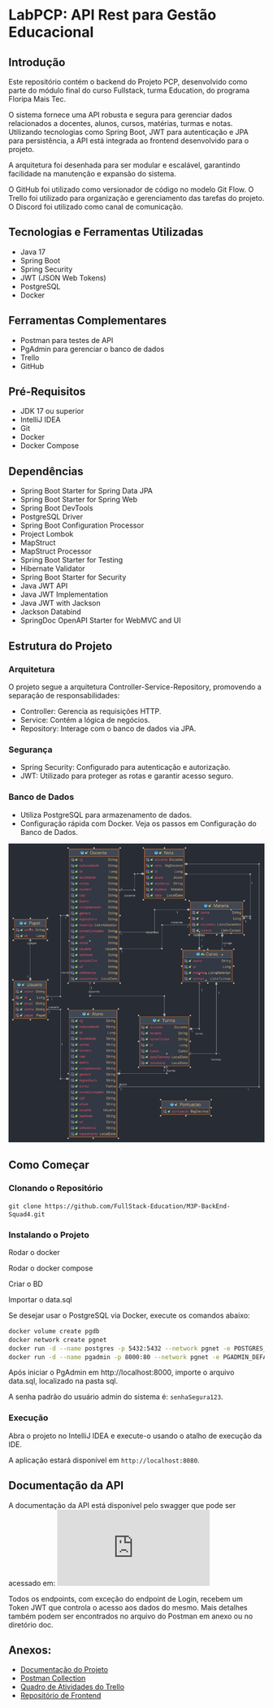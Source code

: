 # LabPCP: API Rest para Gestão Educacional

## Introdução

Este repositório contém o backend do Projeto PCP, desenvolvido como parte do módulo final do curso Fullstack, turma Education, do programa Floripa Mais Tec.

O sistema fornece uma API robusta e segura para gerenciar dados relacionados a docentes, alunos, cursos, matérias, turmas e notas.
Utilizando tecnologias como Spring Boot, JWT para autenticação e JPA para persistência, a API está integrada ao frontend desenvolvido para o projeto.

A arquitetura foi desenhada para ser modular e escalável, garantindo facilidade na manutenção e expansão do sistema.

O GitHub foi utilizado como versionador de código no modelo Git Flow.
O Trello foi utilizado para organização e gerenciamento das tarefas do projeto.
O Discord foi utilizado como canal de comunicação.

## Tecnologias e Ferramentas Utilizadas

- Java 17
- Spring Boot
- Spring Security
- JWT (JSON Web Tokens)
- PostgreSQL
- Docker

## Ferramentas Complementares
- Postman para testes de API
- PgAdmin para gerenciar o banco de dados
- Trello
- GitHub

## Pré-Requisitos
- JDK 17 ou superior 
- IntelliJ IDEA 
- Git 
- Docker 
- Docker Compose

## Dependências

- Spring Boot Starter for Spring Data JPA
- Spring Boot Starter for Spring Web
- Spring Boot DevTools
- PostgreSQL Driver
- Spring Boot Configuration Processor
- Project Lombok
- MapStruct
- MapStruct Processor
- Spring Boot Starter for Testing
- Hibernate Validator
- Spring Boot Starter for Security
- Java JWT API
- Java JWT Implementation
- Java JWT with Jackson
- Jackson Databind
- SpringDoc OpenAPI Starter for WebMVC and UI

## Estrutura do Projeto

### Arquitetura
O projeto segue a arquitetura Controller-Service-Repository, promovendo a separação de responsabilidades:
- Controller: Gerencia as requisições HTTP.
- Service: Contém a lógica de negócios.
- Repository: Interage com o banco de dados via JPA.

### Segurança
- Spring Security: Configurado para autenticação e autorização.
- JWT: Utilizado para proteger as rotas e garantir acesso seguro.

### Banco de Dados
- Utiliza PostgreSQL para armazenamento de dados.
- Configuração rápida com Docker. Veja os passos em Configuração do Banco de Dados.

![Modelo de Classes](/doc/modelo.png)

## Como Começar

### Clonando o Repositório
```
git clone https://github.com/FullStack-Education/M3P-BackEnd-Squad4.git
```
### Instalando o Projeto

Rodar o docker

Rodar o docker compose

Criar o BD

Importar o data.sql


Se desejar usar o PostgreSQL via Docker, execute os comandos abaixo:

```sh
docker volume create pgdb
docker network create pgnet
docker run -d --name postgres -p 5432:5432 --network pgnet -e POSTGRES_USER=postgres -e POSTGRES_PASSWORD=123456 -e POSTGRES_DB=projeto-pcp -v pgdb:/var/lib/postgresql/data postgres:15.6-alpine
docker run -d --name pgadmin -p 8000:80 --network pgnet -e PGADMIN_DEFAULT_EMAIL=postgres -e PGADMIN_DEFAULT_PASSWORD=123456 -d dpage/pgadmin4
```
Após iniciar o PgAdmin em http://localhost:8000, importe o arquivo data.sql, localizado na pasta sql.

A senha padrão do usuário admin do sistema é: `senhaSegura123`.

### Execução
Abra o projeto no IntelliJ IDEA e execute-o usando o atalho de execução da IDE.

A aplicação estará disponível em `http://localhost:8080`.

## Documentação da API
A documentação da API está disponível pelo swagger que pode ser acessado em:
![Swagger](http://localhost:8080/swagger-ui/index.html#/)

Todos os endpoints, com exceção do endpoint de Login, recebem um Token JWT que controla o acesso aos dados do mesmo.
Mais detalhes também podem ser encontrados no arquivo do Postman em anexo ou no diretório doc.

## Anexos:
- [Documentação do Projeto](FullStack%20%5BEducation%5D%20-%20Módulo%203%20-%20Projeto%20Avaliativo.pdf)
- [Postman Collection](projeto-pcp.postman_collection.json)
- [Quadro de Atividades do Trello](https://trello.com/invite/b/67099647c7849f4b1cfa0b50/ATTIea929e55956831ad8f9777005e12c02f4019421E/m3p-backend-squad-4)
- [Repositório de Frontend](https://github.com/FullStack-Education/M3P-FrontEnd-Squad4.git)
